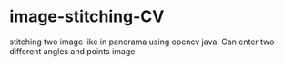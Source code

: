 # image-stitching-CV
stitching two image like in panorama using opencv java. Can enter two different angles and points image
